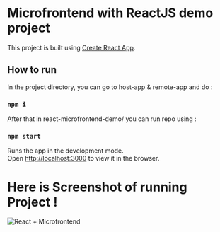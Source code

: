 # Microfrontend with ReactJS demo project

This project is built using [Create React App](https://github.com/facebook/create-react-app).

## How to run

In the project directory, you can go to host-app & remote-app and do :

### `npm i`

After that in react-microfrontend-demo/ you can run repo using :

### `npm start`

Runs the app in the development mode.\
Open [http://localhost:3000](http://localhost:3000) to view it in the browser.

# Here is Screenshot of running Project !

![React + Microfrontend](https://github.com/BhumikP/react-microfrontend-demo/blob/master/host-app/public/microfrntend.png "Microfrontend")
